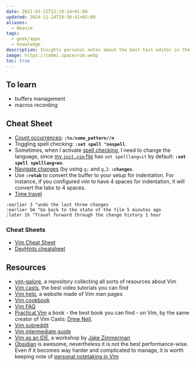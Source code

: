 ```yaml
---
date: 2021-03-22T12:19:14+01:00
updated: 2024-11-24T18:38:41+02:00
aliases:
  - Neovim
tags:
  - geek/apps
  - knowledge
description: Insights personal notes about the best text editor in the world
image: https://tommi.space/vim.webp
toc: true
---
```

## To learn

- buffers management
- macros recording

## Cheat Sheet

- [Count occurrences](https://vimtricks.com/p/vimtrick-count-occurrences/ 'Count occurrences on Vim Tricks'): **`:%s/some_pattern//n`**
- Toggling spell checking: **`:set spell "nospell`**.
- Sometimes, when I activate [spell checking](https://vimtricks.com/p/vimtrick-spell-checking-in-vim/ 'Spell checking in Vim'), I need to change the language, since [my `init.vim` file](https://github.com/xplosionmind/dotfiles/blob/main/.config/nvim/init.vim 'my init.vim') has `set spelllang=it` by default: **`:set spell spelllang=en`**.
- [Navigate changes](https://vimtricks.com/p/vimtrick-jump-between-changes/ 'Jump between changes') (by using `g;` and `g,`): **`:changes`**.
- Use **`:retab`** to convert the buffer to your setup for indentation. For instance, if you configured vim to have 4 spaces for indentation, it will convert the tabs to 4 spaces.
- [Time travel](https://vimtricks.com/p/vimtrick-time-travel-in-vim/ 'Time travel in Vim')
```vim
:earlier 3 "undo the last three changes
:earlier 5m "Go back to the state of the file 5 minutes ago
:later 1h "Travel forward through the change history 1 hour
```

### Cheat Sheets

- [Vim Cheat Sheet](https://vim.rtorr.com 'Vim Cheat Sheet')
- [DevHints cheatsheet](https://devhints.io/vim 'Vim cheatsheet - devhints.io')

## Resources

- [vim-galore](https://github.com/mhinz/vim-galore 'vim-galore on GitHub'), a repository collecting all sorts of resources about Vim
- [Vim casts](https://vimcasts.org/ 'Vim casts'), the best video tutorials you can find
- [Vim help](https://vimhelp.org 'Vim help files'), a website made of Vim man pages
- [Vim cookbook](https://www.oualline.com/vim-cook.html 'Vim Cookbook')
- [Vim FAQ](https://vimdoc.sourceforge.net/htmldoc/vimfaq.html 'Vim documentation: vim\_faq')
- [Practical Vim](https://pragprog.com/titles/dnvim2/practical-vim-second-edition/ 'Practical Vim, Second Edition') a book - the best book you can find - on Vim, by the same creator of Vim Casts: [Drew Neil](https://drewneil.com/).
- [Vim subreddit](https://www.reddit.com/r/vim/ 'r/vim')
- [Vim intermediate guide](https://thevaluable.dev/vim-intermediate/ 'A Vim Guide for Intermediate Users')
- [Vim as an IDE](https://blog.jez.io/vim-as-an-ide 'Vim as an IDE'), a workshop by [Jake Zimmerman](https://jez.io 'Jake Zimmerman')
- [Obsidian](https://obsidian.md 'Obsidian official website') is awesome, nevertheless it is not the best performance-wise. Even if it becomes way harder and complicated to manage, it is worth keeping note of [personal notetaking in Vim](https://vimways.org/2019/personal-notetaking-in-vim/ 'Personal Notetaking in Vim')
